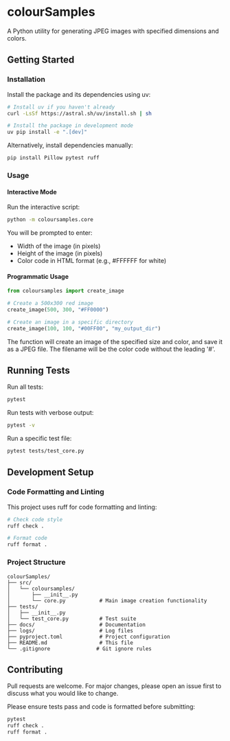 # colourSamples

A Python utility for generating JPEG images with specified dimensions and colors.

## Getting Started

### Installation

Install the package and its dependencies using uv:

```bash
# Install uv if you haven't already
curl -LsSf https://astral.sh/uv/install.sh | sh

# Install the package in development mode
uv pip install -e ".[dev]"
```

Alternatively, install dependencies manually:

```bash
pip install Pillow pytest ruff
```

### Usage

#### Interactive Mode

Run the interactive script:

```bash
python -m coloursamples.core
```

You will be prompted to enter:
- Width of the image (in pixels)
- Height of the image (in pixels)  
- Color code in HTML format (e.g., #FFFFFF for white)

#### Programmatic Usage

```python
from coloursamples import create_image

# Create a 500x300 red image
create_image(500, 300, "#FF0000")

# Create an image in a specific directory
create_image(100, 100, "#00FF00", "my_output_dir")
```

The function will create an image of the specified size and color, and save it as a JPEG file. The filename will be the color code without the leading '#'.

## Running Tests

Run all tests:

```bash
pytest
```

Run tests with verbose output:

```bash
pytest -v
```

Run a specific test file:

```bash
pytest tests/test_core.py
```

## Development Setup

### Code Formatting and Linting

This project uses ruff for code formatting and linting:

```bash
# Check code style
ruff check .

# Format code
ruff format .
```

### Project Structure

```
colourSamples/
├── src/
│   └── coloursamples/
│       ├── __init__.py
│       └── core.py           # Main image creation functionality
├── tests/
│   ├── __init__.py
│   └── test_core.py          # Test suite
├── docs/                     # Documentation
├── logs/                     # Log files
├── pyproject.toml            # Project configuration
├── README.md                 # This file
└── .gitignore               # Git ignore rules
```

## Contributing

Pull requests are welcome. For major changes, please open an issue first to discuss what you would like to change.

Please ensure tests pass and code is formatted before submitting:

```bash
pytest
ruff check .
ruff format .
```
